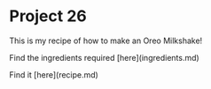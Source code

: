 # Project 26
This is my recipe of how to make an Oreo Milkshake!
<p> Find the ingredients required [here](ingredients.md) </p>
<p> Find it [here](recipe.md) </p>

